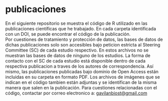 # publicaciones
En el siguiente repositorio se muestra el código de R utilizado en las publicaciones científicas que he trabajado. En cada carpeta identificada con un DOI, se puede encontrar el código de la publicación.  
Por cuestiones de tratamiento y protección de datos, las bases de datos de dichas publicaciones solo son accesibles bajo peticion estricta al Steering Committee (SC) de cada estudio respectivo. En estos archivos no se muestran las bases de datos de ninguno de los estudios. La forma de contacto con el SC de cada estudio está disponible dentro de cada respectiva publicacion a traves de los autores de correspondencia. Así mismo, las publicaciones publicadas bajo dominio de Open Access están incluidas en su carpeta en formato PDF. Los archivos de imágenes que se indican en el código tambien están adjuntas y se identifican de la misma manera que salen en la publicación.
Para cuestiones relacionadas con el código, contactar por correo electronico a: gavilanbiost@gmail.com
